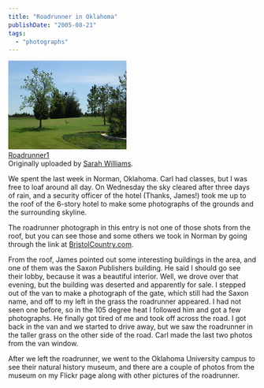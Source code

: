 ```yaml
---
title: "Roadrunner in Oklahoma"
publishDate: "2005-08-21"
tags: 
  - "photographs"
---
```


[![](images/36022643_e6f64ffc89_m.jpg)](http://www.flickr.com/photos/54325514@N00/36022643/ "photo sharing")  
[Roadrunner1](http://www.flickr.com/photos/54325514@N00/36022643/)  
Originally uploaded by [Sarah Williams](http://www.flickr.com/people/54325514@N00/).

We spent the last week in Norman, Oklahoma. Carl had classes, but I was free to loaf around all day. On Wednesday the sky cleared after three days of rain, and a security officer of the hotel (Thanks, James!) took me up to the roof of the 6-story hotel to make some photographs of the grounds and the surrounding skyline.  
  
The roadrunner photograph in this entry is not one of those shots from the roof, but you can see those and some others we took in Norman by going through the link at [BristolCountry.com](http://www.bristolcountry.com).  
  
From the roof, James pointed out some interesting buildings in the area, and one of them was the Saxon Publishers building. He said I should go see their lobby, because it was a beautiful interior. Well, we drove over that evening, but the building was deserted and apparently for sale. I stepped out of the van to make a photograph of the gate, which still had the Saxon name, and off to my left in the grass the roadrunner appeared. I had not seen one before, so in the 105 degree heat I followed him and got a few photographs. He finally got tired of me and took off across the road. I got back in the van and we started to drive away, but we saw the roadrunner in the taller grass on the other side of the road. Carl made the last two photos from the van window.  
  
After we left the roadrunner, we went to the Oklahoma University campus to see their natural history museum, and there are a couple of photos from the museum on my Flickr page along with other pictures of the roadrunner.
